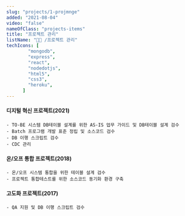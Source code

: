 ```yaml
---
slug: "projects/1-projmnge"
added: "2021-08-04"
video: "false"
nameOfClass: "projects-items"
title: "프로젝트 관리"
listName: "👩‍💻 /프로젝트 관리"
techIcons: [
        "mongodb",
        "express",
        "react",
        "nodedotjs",
        "html5",
        "css3",
        "heroku",
      ]
---
```



#### 디지털 혁신 프로젝트(2021)
    - TO-BE 시스템 DB테이블 설계를 위한 AS-IS 업무 가이드 및 DB테이블 설계 검수
    - Batch 프로그램 개발 표준 정립 및 소스코드 검수 
    - DB 이행 스크립트 검수
    - CDC 관리

#### 온/오프 통합 프로젝트(2018) 
    - 온/오프 시스템 통합을 위한 테이블 설계 검수 
    - 프로젝트 통합테스트를 위한 소스코드 동기화 환경 구축  
  
#### 고도화 프로젝트(2017)
    - QA 지원 및 DB 이행 스크립트 검수 
